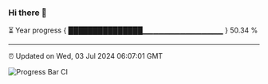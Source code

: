 ### Hi there 👋

⏳ Year progress { ███████████████▁▁▁▁▁▁▁▁▁▁▁▁▁▁▁ } 50.34 %

---

⏰ Updated on Wed, 03 Jul 2024 06:07:01 GMT

![Progress Bar CI](https://github.com/liununu/liununu/workflows/Progress%20Bar%20CI/badge.svg)

